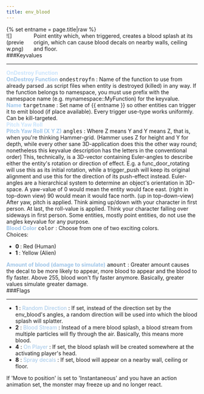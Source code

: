```yaml
---
title: env_blood
---
```

<div>{% set entname = page.title|raw %}</div>
<div class="container previewimg">
<div class="columns">
<div class="imagepadding column col-auto" markdown="1">![](preview.png)</div>
<div class="column entityentry" markdown="1">Point entity which, when triggered, creates a blood splash at its origin, which can cause blood decals on nearby walls, ceiling and floor.</div>
</div>
</div>
###Keyvalues
<hr>
<div class="accordion entityentry">
<input type="checkbox" id="accordion-1" name="accordion-checkbox" hidden>
<label class="accordion-header" for="accordion-1">
<span style="color:#cae4fc;"><b>OnDestroy Function</b></span>
<i class="icon icon-arrow-right mr-1"></i>
</label>
<div class="accordion-body entgroup">
<div class="entityentry" markdown="1">
<span style="color:#9fc5e8;"><b>OnDestroy Function</b></span> <kbd  class="tooltip" data-tooltip="string">ondestroyfn</kbd> :
Name of the function to use from already parsed .as script files when entity is destroyed (killed) in any way. If the function belongs to namespace, you must use prefix with the namespace name (e.g. mynamespace::MyFunction) for the keyvalue.
</div>
</div>
</div>
<div class="entityentry" markdown="1">
<span style="color:#9fc5e8;"><b>Name</b></span> <kbd  class="tooltip" data-tooltip="target_source">targetname</kbd> :
Set name of {{ entname }} so other entities can trigger it to emit blood (if place available). Every trigger use-type works uniformly. Can be kill-targeted.
</div>
<div class="accordion entityentry">
<input type="checkbox" id="accordion-2" name="accordion-checkbox" hidden>
<label class="accordion-header" for="accordion-2">
<span style="color:#cae4fc;"><b>Pitch Yaw Roll</b></span>
<i class="icon icon-arrow-right mr-1"></i>
</label>
<div class="accordion-body entgroup">
<div class="entityentry" markdown="1">
<span style="color:#9fc5e8;"><b>Pitch Yaw Roll (X Y Z)</b></span> <kbd  class="tooltip" data-tooltip="string">angles</kbd> :
Where Z means Y and Y means Z, that is, when you're thinking Hammer-grid. (Hammer uses Z for height and Y for depth, while every other sane 3D-application does this the other way round; nonetheless this keyvalue description has the letters in the conventional order) This, technically, is a 3D-vector containing Euler-angles to describe either the entity's rotation or direction of effect. E.g. a func_door_rotating will use this as its initial rotation, while a trigger_push will keep its original alignment and use this for the direction of its push-effect instead. Euler-angles are a hierarchical system to determine an object's orientation in 3D-space. A yaw-value of 0 would mean the entity would face east. (right in top-down view) 90 would mean it would face north. (up in top-down-view) After yaw, pitch is applied. Think aiming up/down with your character in first person. At last, the roll-value is applied. Think your character falling over sideways in first person. Some entities, mostly point entities, do not use the angles keyvalue for any purpose.
</div>
</div>
</div>
<div class="entityentry" markdown="1">
<span style="color:#9fc5e8;"><b>Blood Color</b></span> <kbd  class="tooltip" data-tooltip="choices">color</kbd> :
Choose from one of two exciting colors.
<div class="accordion">
<input type="checkbox" id="accordion-3" name="accordion-checkbox" hidden>
<label class="accordion-header" for="accordion-3">
<i class="icon icon-arrow-right mr-1"></i>
Choices:
</label>
<div class="accordion-body">
<ul>
<li><b>0 </b> : Red (Human)</li>
<li><b>1 </b> : Yellow (Alien)</li>
</ul>
</div>
</div>
</div>
<div class="entityentry" markdown="1">
<span style="color:#9fc5e8;"><b>Amount of blood (damage to simulate)</b></span> <kbd  class="tooltip" data-tooltip="string">amount</kbd> :
Greater amount causes the decal to be more likely to appear, more blood to appear and the blood to fly faster. Above 255, blood won't fly faster anymore. Basically, greater values simulate greater damage.
</div>
###Flags
<hr>
<div class="entityflags">
<ul>
<li class="imagepadding" markdown="1"><b>1</b> : <span style="color:#9fc5e8;">Random Direction</span> : If set, instead of the direction set by the env_blood's angles, a random direction will be used into which the blood splash will splatter.</li>
<li class="imagepadding" markdown="1"><b>2</b> : <span style="color:#9fc5e8;">Blood Stream</span> : Instead of a mere blood splash, a blood stream from multiple particles will fly through the air. Basically, this means more blood.</li>
<li class="imagepadding" markdown="1"><b>4</b> : <span style="color:#9fc5e8;">On Player</span> : If set, the blood splash will be created somewhere at the activating player's head.</li>
<li class="imagepadding" markdown="1"><b>8</b> : <span style="color:#9fc5e8;">Spray decals</span> : If set, blood will appear on a nearby wall, ceiling or floor.</li>
</ul>
</div>
<div class="notices blue" markdown="1">If 'Move to position' is set to 'Instantaneous' and you have an action animation set, the monster may freeze up and no longer react.</div>

